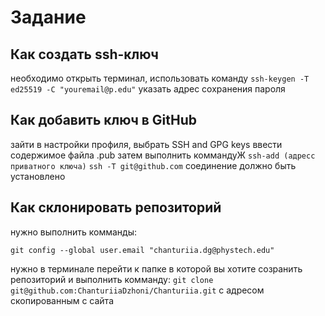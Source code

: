 # Задание
## Как создать ssh-ключ
необходимо открыть терминал, использовать команду
`ssh-keygen -T ed25519 -C "youremail@p.edu"`
указать адрес сохранения пароля
## Как добавить ключ в GitHub
зайти в настройки профиля, выбрать SSH and GPG keys
ввести содержимое файла .pub
затем выполнить коммандуЖ
`ssh-add (адресс приватного ключа)`
`ssh -T git@github.com`
соединение должно быть установлено
## Как склонировать репозиторий
нужно выполнить комманды:
```git config --global user.name "ChanturiiaDzhoni"
git config --global user.email "chanturiia.dg@phystech.edu"
```
нужно в терминале перейти к папке в которой вы хотите созранить репозиторий и выполнить комманду:
`git clone git@github.com:ChanturiiaDzhoni/Chanturiia.git`
с адресом скопированным с сайта